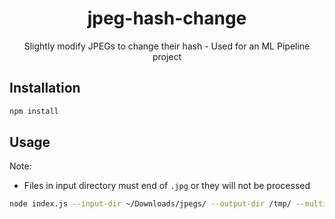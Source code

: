 <h1 align=center>jpeg-hash-change</h1>

<p align=center>Slightly modify JPEGs to change their hash - Used for an ML Pipeline project</p>

## Installation

```sh
npm install
```

## Usage

Note:
- Files in input directory must end of `.jpg` or they will not be processed

```sh
node index.js --input-dir ~/Downloads/jpegs/ --output-dir /tmp/ --multiply 3
```
